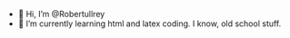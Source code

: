 - 👋 Hi, I’m @Robertullrey
- 🌱 I’m currently learning html and latex coding. I know, old school stuff.

<!---
Robertullrey/Robertullrey is a ✨ special ✨ repository because its `README.md` (this file) appears on your GitHub profile.
You can click the Preview link to take a look at your changes.
--->
